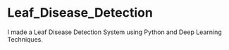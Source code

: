 # Leaf_Disease_Detection
I made a Leaf Disease Detection System using Python and Deep Learning Techniques.
